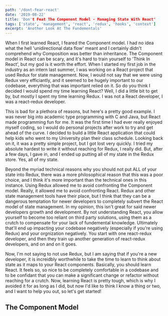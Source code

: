 ```yaml
---
path: '/dont-fear-react'
date: '2019-08-22'
title: 'Don't Feat The Component Model - Managing State With React'
tags: ['state', 'management', 'react', 'redux', 'hooks', 'context']
excerpt: 'Another Look At The Fundementals'
---
```


When I first learned React, I feared the Component model. I had no idea what the hell 'unidirectional data flow' meant and I certainly didn't comprehend why Composition was better than inheritance. The Component model in React can be scary, and it's hard to train yourself to 'Think In React', but my god is it worth the effort. When I started my first job in the industry as an intern last summer, I was working on a React project that used Redux for state management. Now, I would not say that we were using Redux very efficiantly, and it seemed to be hugely important to our codebase, everything that was important relied on it. So do you think I decided I would spend my time learning React? Well, I did a little bit to get by, but mostly I spent my time learning Redux. I was not a React developer, I was a react-redux developer.

This is bad for a plethora of reasons, but here's a pretty good example. I was never big into academic type programming with C and Java, but React made programming fun for me. It was the first time I had ever really enjoyed myself coding, so I would do personal projects after work to try and get ahead of the curve. I decided to build a little React application that could help kids who went to my University plan their class schedule. Looking back on it, it was a pretty simple project, but I got lost very quickly. I tried my absolute hardest to write it without reaching for Redux, I really did. But, after a few days, I gave in, and I ended up putting all of my state in the Redux store. Yes, all of my state.

Beyond the myriad technical reasons why you should not put ALL of your state into Redux, there was a more philosophical reason that this was a poor choice, and I think it's more important than the technical ones in this instance. Using Redux allowed me to avoid confronting the Component model. Really, it allowed me to avoid confronting React. Redux and other state management tools have their place, but I think that they can be a dangerous temptation for newer developers to completely subvert the React model of state management. In my opinion, this isn't great for said newer developers growth and development. By not understanding React, you allow yourself to become too reliant on third party solutions, using them as a crutch to compensate for your lack of fundemental knowledge. Ultimately that'll end up impacting your codebase negatively (especially if you're using Redux) and your orgnization negatively. You start with one react-redux developer, and then they train up another generation of react-redux developers, and on and on it goes.

Now, I'm not saying to not use Redux, but I am saying that if you're a new developer, it is increidbly worthwhile to take the time to learn to think about state as it maps to your React components. Basically, you should learn React. It feels so, so nice to be completely comfortable in a codebase and to be confidant that you can make a significant change or refactor without reaching for a crutch. Now, learning React is pretty tough, which is why I avoided it for as long as I did, but now I'd like to think I know a thing or two, and I want to help you out, so let's get started!

## The Component Model
